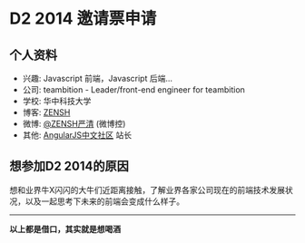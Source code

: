 # D2 2014 邀请票申请

## 个人资料

- 兴趣: Javascript 前端，Javascript 后端...
- 公司: teambition - Leader/front-end engineer for teambition
- 学校: 华中科技大学
- 博客: [ZENSH](https://github.com/zensh)
- 微博: [@ZENSH严清](http://weibo.com/zensh) (微博控)
- 其他: [AngularJS中文社区](http://angularjs.cn/) 站长

## 想参加D2 2014的原因

想和业界牛X闪闪的大牛们近距离接触，了解业界各家公司现在的前端技术发展状况，以及一起思考下未来的前端会变成什么样子。

******
**以上都是借口，其实就是想喝酒**

